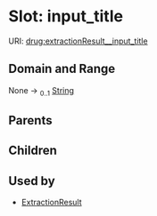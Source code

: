 
# Slot: input_title




URI: [drug:extractionResult__input_title](http://w3id.org/ontogpt/drug/extractionResult__input_title)


## Domain and Range

None &#8594;  <sub>0..1</sub> [String](types/String.md)

## Parents


## Children


## Used by

 * [ExtractionResult](ExtractionResult.md)

